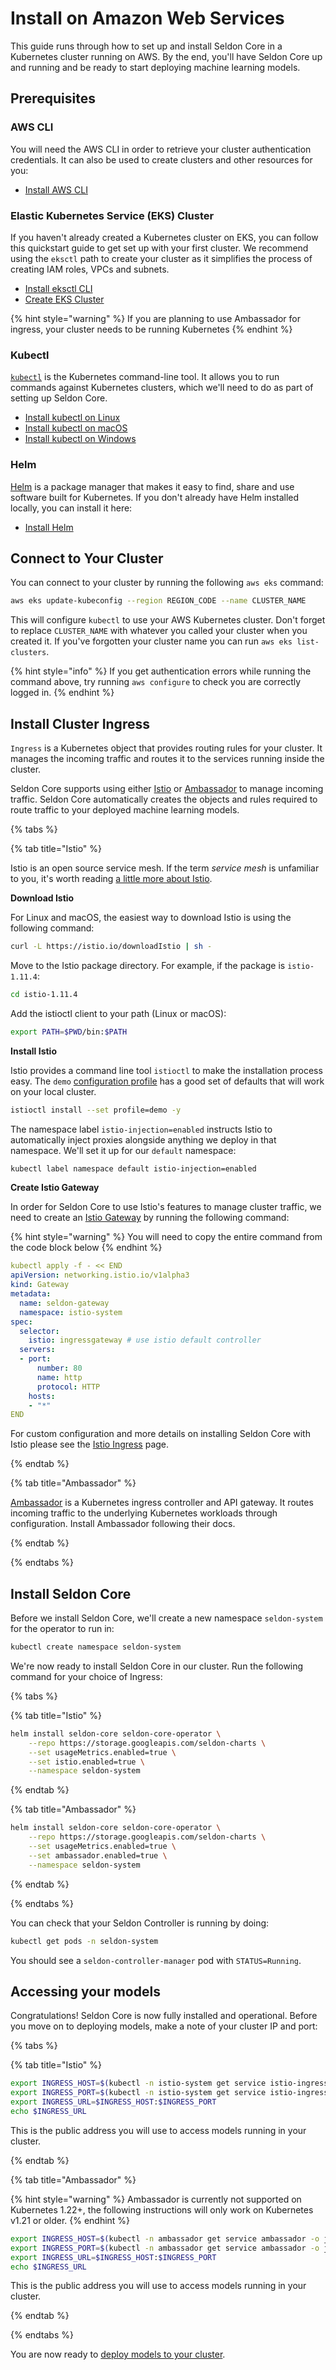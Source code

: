 # Install on Amazon Web Services

This guide runs through how to set up and install Seldon Core in a Kubernetes cluster running on AWS. By the end, you'll have Seldon Core up and running and be ready to start deploying machine learning models.

## Prerequisites

### AWS CLI

You will need the AWS CLI in order to retrieve your cluster authentication credentials. It can also be used to create clusters and other resources for you:

- [Install AWS CLI](https://aws.amazon.com/cli/)

### Elastic Kubernetes Service (EKS) Cluster

If you haven't already created a Kubernetes cluster on EKS, you can follow this quickstart guide to get set up with your first cluster. We recommend using the `eksctl` path to create your cluster as it simplifies the process of creating IAM roles, VPCs and subnets.

- [Install eksctl CLI](https://eksctl.io/installation/)
- [Create EKS Cluster](https://docs.aws.amazon.com/eks/latest/userguide/create-cluster.html)

{% hint style="warning" %}
If you are planning to use Ambassador for ingress, your cluster needs to be running Kubernetes
{% endhint %}

### Kubectl

[`kubectl`](https://kubernetes.io/docs/reference/kubectl/overview/) is the Kubernetes command-line tool. It allows you to run commands against Kubernetes clusters, which we'll need to do as part of setting up Seldon Core.

- [Install kubectl on Linux](https://kubernetes.io/docs/tasks/tools/install-kubectl-linux)
- [Install kubectl on macOS](https://kubernetes.io/docs/tasks/tools/install-kubectl-macos)
- [Install kubectl on Windows](https://kubernetes.io/docs/tasks/tools/install-kubectl-windows)

### Helm

[Helm](https://helm.sh/) is a package manager that makes it easy to find, share and use software built for Kubernetes. If you don't already have Helm installed locally, you can install it here:

- [Install Helm](https://helm.sh/docs/intro/install/)

## Connect to Your Cluster

You can connect to your cluster by running the following `aws eks` command:

```bash
aws eks update-kubeconfig --region REGION_CODE --name CLUSTER_NAME
```

This will configure `kubectl` to use your AWS Kubernetes cluster. Don't forget to replace `CLUSTER_NAME` with whatever you called your cluster when you created it. If you've forgotten your cluster name you can run `aws eks list-clusters`.

{% hint style="info" %}
If you get authentication errors while running the command above, try running `aws configure` to check you are correctly logged in.
{% endhint %}

## Install Cluster Ingress

`Ingress` is a Kubernetes object that provides routing rules for your cluster. It manages the incoming traffic and routes it to the services running inside the cluster.

Seldon Core supports using either [Istio](https://istio.io/) or [Ambassador](https://www.getambassador.io/) to manage incoming traffic. Seldon Core automatically creates the objects and rules required to route traffic to your deployed machine learning models.

{% tabs %}

{% tab title="Istio" %}

Istio is an open source service mesh. If the term *service mesh* is unfamiliar to you, it's worth reading [a little more about Istio](https://istio.io/latest/about/service-mesh/).

**Download Istio**

For Linux and macOS, the easiest way to download Istio is using the following command:

```bash
curl -L https://istio.io/downloadIstio | sh -
```

Move to the Istio package directory. For example, if the package is `istio-1.11.4`:

```bash
cd istio-1.11.4
```

Add the istioctl client to your path (Linux or macOS):

```bash
export PATH=$PWD/bin:$PATH
```

**Install Istio**

Istio provides a command line tool `istioctl` to make the installation process easy. The `demo` [configuration profile](https://istio.io/latest/docs/setup/additional-setup/config-profiles/) has a good set of defaults that will work on your local cluster.

```bash
istioctl install --set profile=demo -y
```

The namespace label `istio-injection=enabled` instructs Istio to automatically inject proxies alongside anything we deploy in that namespace. We'll set it up for our `default` namespace:

```bash
kubectl label namespace default istio-injection=enabled
```

**Create Istio Gateway**

In order for Seldon Core to use Istio's features to manage cluster traffic, we need to create an [Istio Gateway](https://istio.io/latest/docs/tasks/traffic-management/ingress/ingress-control/) by running the following command:

{% hint style="warning" %}
You will need to copy the entire command from the code block below
{% endhint %}

```yaml
kubectl apply -f - << END
apiVersion: networking.istio.io/v1alpha3
kind: Gateway
metadata:
  name: seldon-gateway
  namespace: istio-system
spec:
  selector:
    istio: ingressgateway # use istio default controller
  servers:
  - port:
      number: 80
      name: http
      protocol: HTTP
    hosts:
    - "*"
END
```

For custom configuration and more details on installing Seldon Core with Istio please see the [Istio Ingress](../ingress/istio.md) page.

{% endtab %}

{% tab title="Ambassador" %}

[Ambassador](https://www.getambassador.io/) is a Kubernetes ingress controller and API gateway. It routes incoming traffic to the underlying Kubernetes workloads through configuration. Install Ambassador following their docs.

{% endtab %}

{% endtabs %}

## Install Seldon Core

Before we install Seldon Core, we'll create a new namespace `seldon-system` for the operator to run in:

```bash
kubectl create namespace seldon-system
```

We're now ready to install Seldon Core in our cluster. Run the following command for your choice of Ingress:

{% tabs %}

{% tab title="Istio" %}

```bash
helm install seldon-core seldon-core-operator \
    --repo https://storage.googleapis.com/seldon-charts \
    --set usageMetrics.enabled=true \
    --set istio.enabled=true \
    --namespace seldon-system
```

{% endtab %}

{% tab title="Ambassador" %}

```bash
helm install seldon-core seldon-core-operator \
    --repo https://storage.googleapis.com/seldon-charts \
    --set usageMetrics.enabled=true \
    --set ambassador.enabled=true \
    --namespace seldon-system
```

{% endtab %}

{% endtabs %}

You can check that your Seldon Controller is running by doing:

```bash
kubectl get pods -n seldon-system
```

You should see a `seldon-controller-manager` pod with `STATUS=Running`.

## Accessing your models

Congratulations! Seldon Core is now fully installed and operational. Before you move on to deploying models, make a note of your cluster IP and port:

{% tabs %}

{% tab title="Istio" %}

```bash
export INGRESS_HOST=$(kubectl -n istio-system get service istio-ingressgateway -o jsonpath='{.status.loadBalancer.ingress[0].hostname}')
export INGRESS_PORT=$(kubectl -n istio-system get service istio-ingressgateway -o jsonpath='{.spec.ports[?(@.name=="http2")].port}')
export INGRESS_URL=$INGRESS_HOST:$INGRESS_PORT
echo $INGRESS_URL
```

This is the public address you will use to access models running in your cluster.

{% endtab %}

{% tab title="Ambassador" %}

{% hint style="warning" %}
Ambassador is currently not supported on Kubernetes 1.22+, the following instructions will only work on Kubernetes v1.21 or older.
{% endhint %}

```bash
export INGRESS_HOST=$(kubectl -n ambassador get service ambassador -o jsonpath='{.status.loadBalancer.ingress[0].hostname}')
export INGRESS_PORT=$(kubectl -n ambassador get service ambassador -o jsonpath='{.spec.ports[?(@.name=="http")].port}')
export INGRESS_URL=$INGRESS_HOST:$INGRESS_PORT
echo $INGRESS_URL
```

This is the public address you will use to access models running in your cluster.

{% endtab %}

{% endtabs %}

You are now ready to [deploy models to your cluster](../workflow/github-readme.md).
